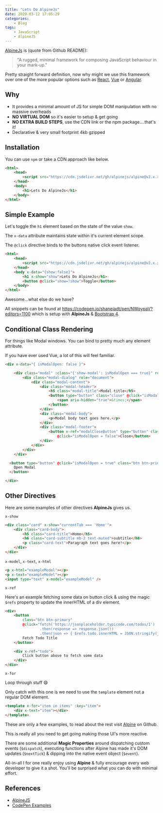```yaml
---
title: "Lets Do AlpineJs"
date: 2020-03-12 17:05:29
categories:
    - Blog
tags:
    - JavaScript
    - AlpineJS
---
```


[AlpineJs](https://github.com/alpinejs/alpine) is (quote from Github README):

> "A rugged, minimal framework for composing JavaScript behaviour in your mark-up."

Pretty straight forward definition, now why might we use this framework over one of the more popular options such as [React](https://reactjs.org/), [Vue](https://vuejs.org/) or [Angular](https://angular.io/).

## Why

- It provides a minimal amount of JS for simple DOM manipulation with no massive overheads
- **NO VIRTUAL DOM** so it's easier to setup & get going
- **NO EXTRA BUILD STEPS**, use the CDN link or the npm package....that's it!
- Declarative & very small footprint 4kb gzipped

## Installation

You can use `npm` or take a CDN approach like below.

```html
<html>
    <head>
        <script src="https://cdn.jsdelivr.net/gh/alpinejs/alpine@v2.x.x/dist/alpine.js" defer></script>
    </head>
    <body>
        <h1>Lets Do AlpineJs</h1>
    </body>
</html>
```

## Simple Example

Let's toggle the `h1` element based on the state of the value `show`.

The `x-data` attribute maintains state within it's current element scope.

The `@click` directive binds to the buttons native click event listener.

```html
<html>
    <head>
        <script src="https://cdn.jsdelivr.net/gh/alpinejs/alpine@v2.x.x/dist/alpine.js" defer></script>
    </head>
    <body x-data="{show:false}">
        <h1 x-show="show">Lets Do AlpineJs</h1>
        <button @click="show=!show">Toggle</button>
    </body>
</html>
```

Awesome...what else do we have?

All snippets can be found at https://codepen.io/shaneiadt/pen/NWqypaV?editors=1100 which is setup with **AlpineJs** & [Bootstrap 4](https://getbootstrap.com/).

## Conditional Class Rendering

For things like Modal windows. You can bind to pretty much any element attribute.

If you have ever used Vue, a lot of this will feel familiar.

```html
<div x-data="{ isModalOpen: false }">

    <div class="modal" :class="{'show-modal': isModalOpen === true}" role="dialog">
        <div class="modal-dialog" role="document">
            <div class="modal-content">
                <div class="modal-header">
                    <h5 class="modal-title">Modal title</h5>
                    <button type="button" class="close" @click="isModalOpen = false">
                        <span aria-hidden="true">&times;</span>
                    </button>
                </div>
                <div class="modal-body">
                    <p>Modal body text goes here.</p>
                </div>
                <div class="modal-footer">
                    <button x-ref="modalCloseButton" type="button" class="btn btn-secondary"
                        @click="isModalOpen = false">Close</button>
                </div>
            </div>
        </div>
    </div>

  <button type="button" @click="isModalOpen = true" class="btn btn-primary">
    Open Modal
  </button>

</div>
```

## Other Directives

Here are some examples of other directives **AlpineJs** gives us.

`x-show`

```html
<div class="card" x-show="currentTab === 'Home'">
    <div class="card-body">
        <h5 class="card-title">Home</h5>
        <h6 class="card-subtitle mb-2 text-muted">subtitle</h6>
        <p class="card-text">Paragraph text goes here!</p>
    </div>
</div>
```

`x-model`, `x-text`, `x-html`

```html
<p x-html="exampleModel"></p>
<p x-text="exampleModel"></p>
<input type="text" x-model="exampleModel" />
```

`x-ref`

Here's an example fetching some data on button click & using the magic `$refs` property to update the innerHTML of a div element.

```html
<div>
    <button
        class="btn btn-primary"
        @click="fetch('https://jsonplaceholder.typicode.com/todos/1')
                .then(response => response.json())
                .then(json => { $refs.todo.innerHTML = JSON.stringify(json) })">
        Fetch Todo Title
    </button>

    <div x-ref="todo">
        Click button above to fetch some data
    </div>
</div>
```

`x-for`

Loop through stuff :smile:

Only catch with this one is we need to use the `template` element not a regular DOM element.

```html
<template x-for="item in items" :key="item">
    <div x-text="item"></div>
</template>
```

These are only a few examples, to read about the rest visit [Alpine](https://github.com/alpinejs/alpine) on Github.

This is really all you need to get going making those UI's more reactive.

There are some additional **Magic Properties** around dispatching custom events (`$dispatch`), executing functions after Alpine has made it's DOM updates (`$nextTick`) & dipping into the native event object (`$event`).

All-in-all I for one really enjoy using **Alpine** & fully encourage every web developer to give it a shot. You'll be surprised what you can do with minimal effort.

## References

- [AlpineJS](https://github.com/alpinejs/alpine)
- [CodePen Examples](https://codepen.io/shaneiadt/pen/NWqypaV?editors=1100)